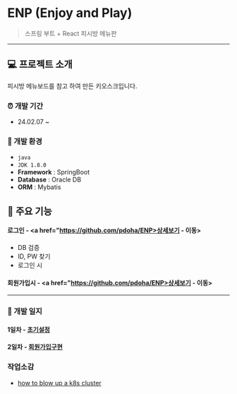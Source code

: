 # ENP (Enjoy and Play)
> 스프링 부트 + React 피시방 메뉴판





---

## :computer: 프로젝트 소개

피시방 메뉴보드를 참고 하여 만든 키오스크입니다.
  
### :alarm_clock: 개발 기간
* 24.02.07 ~

### :hammer: 개발 환경
- `java `
- `JDK 1.8.0`
- **Framework** : SpringBoot
- **Database** : Oracle DB
- **ORM** : Mybatis

## :pushpin: 주요 기능
#### 로그인 - <a href="https://github.com/pdoha/ENP>상세보기 - 이동></a>
- DB 검증
- ID, PW 찾기
- 로그인 시
#### 회원가입시 - <a href="https://github.com/pdoha/ENP>상세보기 - 이동></a> 

---

### :green_book: 개발 일지
#### 1일차 - [초기설정](https://github.com/pdoha/ENP/tree/member?tab=readme-ov-file)
#### 2일차 - [회원가입구현](k8s/how-to-blow-up-a-cluster.md)


### 작업소감
- [how to blow up a k8s cluster](k8s/how-to-blow-up-a-cluster.md)

